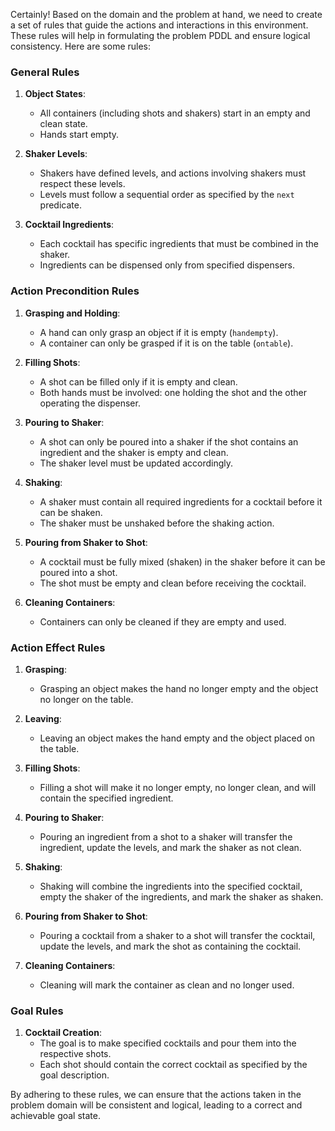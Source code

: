 Certainly! Based on the domain and the problem at hand, we need to create a set of rules that guide the actions and interactions in this environment. These rules will help in formulating the problem PDDL and ensure logical consistency. Here are some rules:

### General Rules

1. **Object States**:
    - All containers (including shots and shakers) start in an empty and clean state.
    - Hands start empty.

2. **Shaker Levels**:
    - Shakers have defined levels, and actions involving shakers must respect these levels.
    - Levels must follow a sequential order as specified by the `next` predicate.

3. **Cocktail Ingredients**:
    - Each cocktail has specific ingredients that must be combined in the shaker.
    - Ingredients can be dispensed only from specified dispensers.

### Action Precondition Rules

1. **Grasping and Holding**:
    - A hand can only grasp an object if it is empty (`handempty`).
    - A container can only be grasped if it is on the table (`ontable`).

2. **Filling Shots**:
    - A shot can be filled only if it is empty and clean.
    - Both hands must be involved: one holding the shot and the other operating the dispenser.

3. **Pouring to Shaker**:
    - A shot can only be poured into a shaker if the shot contains an ingredient and the shaker is empty and clean.
    - The shaker level must be updated accordingly.

4. **Shaking**:
    - A shaker must contain all required ingredients for a cocktail before it can be shaken.
    - The shaker must be unshaked before the shaking action.

5. **Pouring from Shaker to Shot**:
    - A cocktail must be fully mixed (shaken) in the shaker before it can be poured into a shot.
    - The shot must be empty and clean before receiving the cocktail.

6. **Cleaning Containers**:
    - Containers can only be cleaned if they are empty and used.

### Action Effect Rules

1. **Grasping**:
    - Grasping an object makes the hand no longer empty and the object no longer on the table.

2. **Leaving**:
    - Leaving an object makes the hand empty and the object placed on the table.

3. **Filling Shots**:
    - Filling a shot will make it no longer empty, no longer clean, and will contain the specified ingredient.

4. **Pouring to Shaker**:
    - Pouring an ingredient from a shot to a shaker will transfer the ingredient, update the levels, and mark the shaker as not clean.

5. **Shaking**:
    - Shaking will combine the ingredients into the specified cocktail, empty the shaker of the ingredients, and mark the shaker as shaken.

6. **Pouring from Shaker to Shot**:
    - Pouring a cocktail from a shaker to a shot will transfer the cocktail, update the levels, and mark the shot as containing the cocktail.

7. **Cleaning Containers**:
    - Cleaning will mark the container as clean and no longer used.

### Goal Rules

1. **Cocktail Creation**:
    - The goal is to make specified cocktails and pour them into the respective shots.
    - Each shot should contain the correct cocktail as specified by the goal description.

By adhering to these rules, we can ensure that the actions taken in the problem domain will be consistent and logical, leading to a correct and achievable goal state.